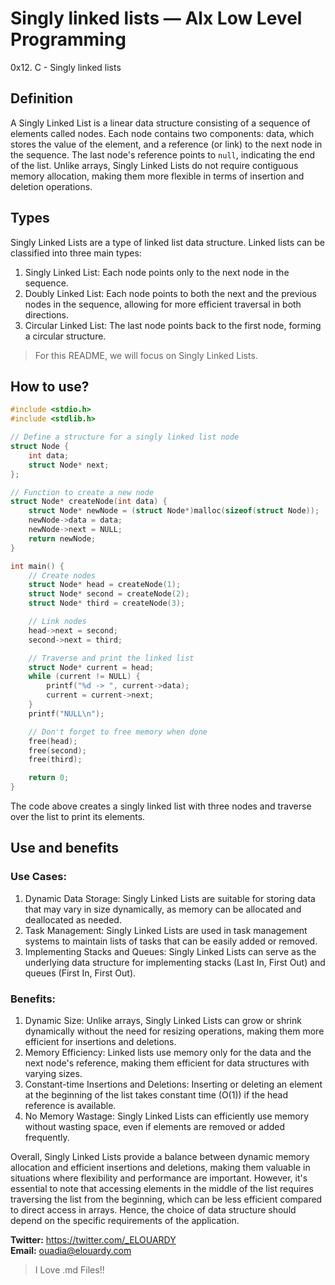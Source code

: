 # Singly linked lists — Alx Low Level Programming
0x12. C - Singly linked lists

## Definition

A Singly Linked List is a linear data structure consisting of a sequence of elements called nodes. Each node contains two components: data, which stores the value of the element, and a reference (or link) to the next node in the sequence. The last node's reference points to `null`, indicating the end of the list. Unlike arrays, Singly Linked Lists do not require contiguous memory allocation, making them more flexible in terms of insertion and deletion operations.

## Types

Singly Linked Lists are a type of linked list data structure. Linked lists can be classified into three main types:
1. Singly Linked List: Each node points only to the next node in the sequence.
2. Doubly Linked List: Each node points to both the next and the previous nodes in the sequence, allowing for more efficient traversal in both directions.
3. Circular Linked List: The last node points back to the first node, forming a circular structure.

> For this README, we will focus on Singly Linked Lists.

## How to use?
```c
#include <stdio.h>
#include <stdlib.h>

// Define a structure for a singly linked list node
struct Node {
    int data;
    struct Node* next;
};

// Function to create a new node
struct Node* createNode(int data) {
    struct Node* newNode = (struct Node*)malloc(sizeof(struct Node));
    newNode->data = data;
    newNode->next = NULL;
    return newNode;
}

int main() {
    // Create nodes
    struct Node* head = createNode(1);
    struct Node* second = createNode(2);
    struct Node* third = createNode(3);

    // Link nodes
    head->next = second;
    second->next = third;

    // Traverse and print the linked list
    struct Node* current = head;
    while (current != NULL) {
        printf("%d -> ", current->data);
        current = current->next;
    }
    printf("NULL\n");

    // Don't forget to free memory when done
    free(head);
    free(second);
    free(third);

    return 0;
}
```
The code above creates a singly linked list with three nodes and traverse over the list to print its elements.

## Use and benefits

### Use Cases:

1. Dynamic Data Storage: Singly Linked Lists are suitable for storing data that may vary in size dynamically, as memory can be allocated and deallocated as needed.
2. Task Management: Singly Linked Lists are used in task management systems to maintain lists of tasks that can be easily added or removed.
3. Implementing Stacks and Queues: Singly Linked Lists can serve as the underlying data structure for implementing stacks (Last In, First Out) and queues (First In, First Out).

### Benefits:

1. Dynamic Size: Unlike arrays, Singly Linked Lists can grow or shrink dynamically without the need for resizing operations, making them more efficient for insertions and deletions.
2. Memory Efficiency: Linked lists use memory only for the data and the next node's reference, making them efficient for data structures with varying sizes.
3. Constant-time Insertions and Deletions: Inserting or deleting an element at the beginning of the list takes constant time (O(1)) if the head reference is available.
4. No Memory Wastage: Singly Linked Lists can efficiently use memory without wasting space, even if elements are removed or added frequently.

Overall, Singly Linked Lists provide a balance between dynamic memory allocation and efficient insertions and deletions, making them valuable in situations where flexibility and performance are important. However, it's essential to note that accessing elements in the middle of the list requires traversing the list from the beginning, which can be less efficient compared to direct access in arrays. Hence, the choice of data structure should depend on the specific requirements of the application.

**Twitter:** https://twitter.com/_ELOUARDY \
**Email:** ouadia@elouardy.com

> I Love .md Files!!

